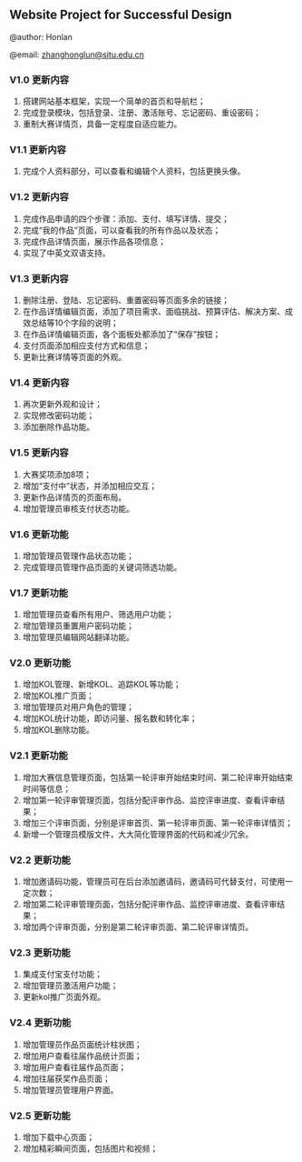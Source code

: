 ## Website Project for Successful Design

@author: Honlan

@email: zhanghonglun@sjtu.edu.cn

### V1.0 更新内容

1. 搭建网站基本框架，实现一个简单的首页和导航栏； 
2. 完成登录模块，包括登录、注册、激活账号、忘记密码、重设密码；
3. 重制大赛详情页，具备一定程度自适应能力。

### V1.1 更新内容
1. 完成个人资料部分，可以查看和编辑个人资料，包括更换头像。

### V1.2 更新内容
1. 完成作品申请的四个步骤：添加、支付、填写详情、提交；
2. 完成“我的作品”页面，可以查看我的所有作品以及状态；
3. 完成作品详情页面，展示作品各项信息；
4. 实现了中英文双语支持。

### V1.3 更新内容
1. 删除注册、登陆、忘记密码、重置密码等页面多余的链接；
2. 在作品详情编辑页面，添加了项目需求、面临挑战、预算评估、解决方案、成效总结等10个字段的说明；
3. 在作品详情编辑页面，各个面板处都添加了“保存”按钮；
4. 支付页面添加相应支付方式和信息；
5. 更新比赛详情等页面的外观。

### V1.4 更新内容
1. 再次更新外观和设计；
2. 实现修改密码功能；
3. 添加删除作品功能。

### V1.5 更新内容
1. 大赛奖项添加8项；
2. 增加“支付中”状态，并添加相应交互；
3. 更新作品详情页的页面布局。
4. 增加管理员审核支付状态功能。

### V1.6 更新功能
1. 增加管理员管理作品状态功能；
2. 完成管理员管理作品页面的关键词筛选功能。

### V1.7 更新功能
1. 增加管理员查看所有用户、筛选用户功能；
2. 增加管理员重置用户密码功能；
3. 增加管理员编辑网站翻译功能。

### V2.0 更新功能
1. 增加KOL管理、新增KOL、追踪KOL等功能；
2. 增加KOL推广页面；
3. 增加管理员对用户角色的管理；
4. 增加KOL统计功能，即访问量、报名数和转化率；
5. 增加KOL删除功能。

### V2.1 更新功能
1. 增加大赛信息管理页面，包括第一轮评审开始结束时间、第二轮评审开始结束时间等信息；
2. 增加第一轮评审管理页面，包括分配评审作品、监控评审进度、查看评审结果；
3. 增加三个评审页面，分别是评审首页、第一轮评审页面、第一轮评审详情页；
4. 新增一个管理员模版文件，大大简化管理界面的代码和减少冗余。

### V2.2 更新功能
1. 增加邀请码功能，管理员可在后台添加邀请码，邀请码可代替支付，可使用一定次数；
2. 增加第二轮评审管理页面，包括分配评审作品、监控评审进度、查看评审结果；
3. 增加两个评审页面，分别是第二轮评审页面、第二轮评审详情页。

### V2.3 更新功能
1. 集成支付宝支付功能；
2. 增加管理员激活用户功能；
3. 更新kol推广页面外观。

### V2.4 更新功能
1. 增加管理员作品页面统计柱状图；
2. 增加用户查看往届作品统计页面；
3. 增加用户查看往届作品页面；
4. 增加往届获奖作品页面；
5. 增加管理员管理用户界面。

### V2.5 更新功能
1. 增加下载中心页面；
2. 增加精彩瞬间页面，包括图片和视频；
